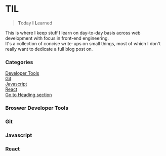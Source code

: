 # TIL

> **T**oday **I** **L**earned  

This is where I keep stuff I learn on day-to-day basis across web development with focus in front-end engineering.  
It's a collection of concise write-ups on small things, most of which I don't really want to dedicate a full blog post on.

### Categories

[Developer Tools](#browser-developer-tools)  
[Git](#git)  
[Javascript](#javascript)  
[React](#react)  
[Go to Heading section](#this-is-a-heading)

### Broswer Developer Tools  
### Git
### Javascript
### React
